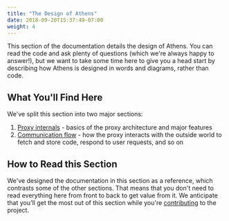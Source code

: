 ```yaml
---
title: "The Design of Athens"
date: 2018-09-20T15:37:49-07:00
weight: 4
---
```


This section of the documentation details the design of Athens. You can read the code and ask plenty of questions (which we're always happy to answer!), but we want to take some time here to give you a head start by describing how Athens is designed in words and diagrams, rather than code.

## What You'll Find Here

We've split this section into two major sections:

1. [Proxy internals](./proxy) - basics of the proxy architecture and major features
2. [Communication flow](./communication) - how the proxy interacts with the outside world to fetch and store code, respond to user requests, and so on

## How to Read this Section

We've designed the documentation in this section as a reference, which contrasts some of the other sections. That means that you don't need to read everything here from front to back to get value from it. We anticipate that you'll get the most out of this section while you're [contributing](/contributing) to the project.
